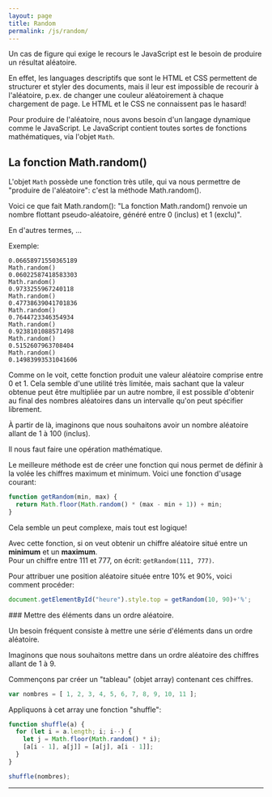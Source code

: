 ```yaml
---
layout: page
title: Random
permalink: /js/random/
---
```


Un cas de figure qui exige le recours le JavaScript est le besoin de produire un résultat aléatoire.

En effet, les languages descriptifs que sont le HTML et CSS permettent de structurer et styler des documents, mais il leur est impossible de recourir à l'aléatoire, p.ex. de changer une couleur aléatoirement à chaque chargement de page. Le HTML et le CSS ne connaissent pas le hasard!

Pour produire de l'aléatoire, nous avons besoin d'un langage dynamique comme le JavaScript. Le JavaScript contient toutes sortes de fonctions mathématiques, via l'objet `Math`.

## La fonction Math.random() 

L'objet `Math` possède une fonction très utile, qui va nous permettre de "produire de l'aléatoire": c'est la méthode Math.random().

Voici ce que fait Math.random(): "La fonction Math.random() renvoie un nombre flottant pseudo-aléatoire, généré entre 0 (inclus) et 1 (exclu)".

En d'autres termes, ...

Exemple:

```
0.06658971550365189
Math.random()
0.06022587418583303
Math.random()
0.9733255967240118
Math.random()
0.47738639041701836
Math.random()
0.7644723346354934
Math.random()
0.9238101088571498
Math.random()
0.5152607963708404
Math.random()
0.14983993531041606
```

Comme on le voit, cette fonction produit une valeur aléatoire comprise entre 0 et 1. Cela semble d'une utilité très limitée, mais sachant que la valeur obtenue peut être multipliée par un autre nombre, il est possible d'obtenir au final des nombres aléatoires dans un intervalle qu'on peut spécifier librement.

À partir de là, imaginons que nous souhaitons avoir un nombre aléatoire allant de 1 à 100 (inclus).

Il nous faut faire une opération mathématique.

Le meilleure méthode est de créer une fonction qui nous permet de définir à la volée les chiffres maximum et minimum. Voici une fonction d'usage courant:

```javascript
function getRandom(min, max) {
  return Math.floor(Math.random() * (max - min + 1)) + min;
}
```

Cela semble un peut complexe, mais tout est logique!

Avec cette fonction, si on veut obtenir un chiffre aléatoire situé entre un **minimum** et un **maximum**.  
Pour un chiffre entre 111 et 777, on écrit: ```getRandom(111, 777)```.

Pour attribuer une position aléatoire située entre 10% et 90%, voici comment procéder:

```javascript
document.getElementById("heure").style.top = getRandom(10, 90)+'%';
```
### Mettre des éléments dans un ordre aléatoire.

Un besoin fréquent consiste à mettre une série d'éléments dans un ordre aléatoire.

Imaginons que nous souhaitons mettre dans un ordre aléatoire des chiffres allant de 1 à 9.

Commençons par créer un "tableau" (objet array) contenant ces chiffres.

```javascript
var nombres = [ 1, 2, 3, 4, 5, 6, 7, 8, 9, 10, 11 ];
```

Appliquons à cet array une fonction "shuffle":

```javascript
function shuffle(a) {
  for (let i = a.length; i; i--) {
    let j = Math.floor(Math.random() * i);
    [a[i - 1], a[j]] = [a[j], a[i - 1]];
  }
}

shuffle(nombres);
```


***